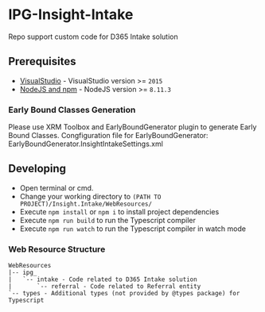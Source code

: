 # IPG-Insight-Intake
Repo support custom code for D365 Intake solution

## Prerequisites
- [VisualStudio](https://visualstudio.microsoft.com/ru/downloads/) - VisualStudio version >= `2015`
- [NodeJS and npm](http://nodejs.org/) - NodeJS version >= `8.11.3`

### Early Bound Classes Generation
Please use XRM Toolbox and EarlyBoundGenerator plugin to generate Early Bound Classes. 
Congfiguration file for EarlyBoundGenerator:
EarlyBoundGenerator.InsightIntakeSettings.xml

## Developing
- Open terminal or cmd.
- Change your working directory to `(PATH TO PROJECT)/Insight.Intake/WebResources/`
- Execute `npm install` or `npm i` to install project dependencies
- Execute `npm run build` to run the Typescript compiler
- Execute `npm run watch` to run the Typescript compiler in watch mode

### Web Resource Structure
```text
WebResources
|-- ipg_
|   `-- intake - Code related to D365 Intake solution
|       `-- referral - Code related to Referral entity
`-- types - Additional types (not provided by @types package) for Typescript
```